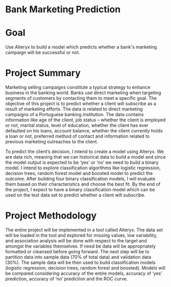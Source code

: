 # Bank Marketing Prediction

# Goal
Use Alteryx to build a model which predicts whether a bank's marketing campaign will be successful or not.

# Project Summary

Marketing selling campaigns constitute a typical strategy to enhance business in the banking world. Banks use direct marketing when targeting segments of customers by contacting them to meet a specific goal. The objective of this project is to predict whether a client will subscribe as a result of marketing efforts. The data is related to direct marketing campaigns of a Portuguese banking institution. The data contains information like age of the client, job status – whether the client is employed or not, marital status, level of education, whether the client has ever defaulted on his loans, account balance, whether the client currently holds a loan or not, preferred method of contact and information related to previous marketing outreaches to the client.

To predict the client’s decision, I intend to create a model using Alteryx. We are data rich, meaning that we can historical data to build a model and since the model output is expected to be ‘yes’ or ‘no’ we need to build a binary model. I intend to explore classification algorithms like logistic regression, decision trees, random forest model and boosted model to predict the outcome. After building four binary classification models, I will evaluate them based on their characteristics and choose the best fit. By the end of the project, I expect to have a binary classification model which can be used on the test data set to predict whether a client will subscribe.

# Project Methodology
The entire project will be implemented in a tool called Alteryx. The data set will be loaded in the tool and explored for missing values, low variability, and association analysis will be done with respect to the target and amongst the variables themselves. If need be data will be appropriately formatted or cleansed before going forward. The next step will be to partition data into sample data (70% of total data) and validation data (30%). The sample data will be then used to build classification models (logistic regression, decision trees, random forest and boosted). Models will be compared considering accuracy of the entire models, accuracy of ‘yes’ prediction, accuracy of ‘no’ prediction and the ROC curve.

